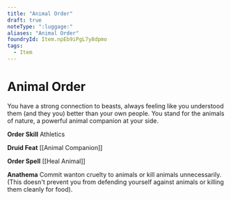 ```yaml
---
title: "Animal Order"
draft: true
noteType: ":luggage:"
aliases: "Animal Order"
foundryId: Item.npEb9iPgL7y8dpmo
tags:
  - Item
---
```


# Animal Order

You have a strong connection to beasts, always feeling like you understood them (and they you) better than your own people. You stand for the animals of nature, a powerful animal companion at your side.

**Order Skill** Athletics

**Druid Feat** [[Animal Companion]]

**Order Spell** [[Heal Animal]]

**Anathema** Commit wanton cruelty to animals or kill animals unnecessarily. (This doesn't prevent you from defending yourself against animals or killing them cleanly for food).
